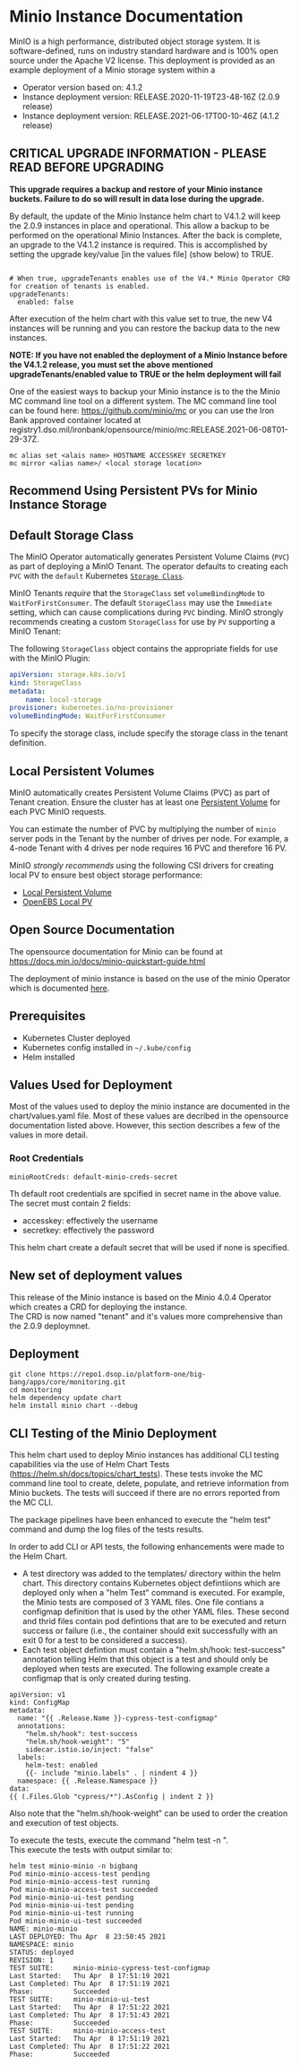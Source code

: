# Minio Instance Documentation

MinIO is a high performance, distributed object storage system. It is software-defined, runs on industry standard
hardware and is 100% open source under the Apache V2 license.   This deployment is provided as an example deployment of
a Minio storage system within a

* Operator version based on: 4.1.2
* Instance deployment version:  RELEASE.2020-11-19T23-48-16Z (2.0.9 release)
* Instance deployment version:  RELEASE.2021-06-17T00-10-46Z (4.1.2 release)

## **CRITICAL UPGRADE INFORMATION - PLEASE READ BEFORE UPGRADING**


**This upgrade requires a backup and restore of your Minio instance buckets.   Failure to do so will result in data lose during the upgrade.**

By default, the update of the Minio Instance helm chart to V4.1.2 will keep the 2.0.9 instances in place and operational.
This allow a backup to be performed on the operational Minio Instances.   After the back is complete, an upgrade to the V4.1.2
instance is required.   This is accomplished by setting the upgrade key/value [in the values file] (show below) to TRUE.

```

# When true, upgradeTenants enables use of the V4.* Minio Operator CRD for creation of tenants is enabled.
upgradeTenants:
  enabled: false

```

After execution of the helm chart with this value set to true, the new V4 instances will be running and you can restore the
backup data to the new instances.

**NOTE: If you have not enabled the deployment of a Minio Instance before the V4.1.2 release, you must set the above
mentioned upgradeTenants/enabled value to TRUE or the helm deployment will fail**

One of the easiest ways to backup your Minio instance is to the the Minio MC command line tool  on a different system.
The MC command line tool can be found here:  https://github.com/minio/mc or you can use the Iron Bank approved container
located at registry1.dso.mil/ironbank/opensource/minio/mc:RELEASE.2021-06-08T01-29-37Z.

```
mc alias set <alais name> HOSTNAME ACCESSKEY SECRETKEY
mc mirror <alias name>/ <local storage location>

```

## Recommend Using Persistent PVs for Minio Instance Storage

## Default Storage Class

The MinIO Operator automatically generates
Persistent Volume Claims (`PVC`) as part of deploying a MinIO Tenant.
The operator defaults to creating each `PVC` with the `default`
Kubernetes [`Storage Class`](https://kubernetes.io/docs/concepts/storage/storage-classes/).

MinIO Tenants *require* that the `StorageClass` set
`volumeBindingMode` to `WaitForFirstConsumer`. The default `StorageClass` may use the
`Immediate` setting, which can cause complications during `PVC` binding. MinIO
strongly recommends creating a custom `StorageClass` for use by
`PV` supporting a MinIO Tenant:

The following `StorageClass` object contains the appropriate fields for use with the MinIO Plugin:

```yaml
apiVersion: storage.k8s.io/v1
kind: StorageClass
metadata:
    name: local-storage
provisioner: kubernetes.io/no-provisioner
volumeBindingMode: WaitForFirstConsumer
```

To specify the storage class, include specify the storage class in the tenant definition.

## Local Persistent Volumes

MinIO automatically creates Persistent Volume Claims (PVC) as part of Tenant creation.
Ensure the cluster has at least one
[Persistent Volume](https://kubernetes.io/docs/concepts/storage/persistent-volumes/)
for each PVC MinIO requests.

You can estimate the number of PVC by multiplying the number of `minio` server pods in the
Tenant by the number of drives per node. For example, a 4-node Tenant with
4 drives per node requires 16 PVC and therefore 16 PV.

MinIO *strongly recommends* using the following CSI drivers for
creating local PV to ensure best object storage performance:

- [Local Persistent Volume](https://kubernetes.io/docs/concepts/storage/volumes/#local)
- [OpenEBS Local PV](https://docs.openebs.io/docs/next/localpv.html)

## Open Source Documentation

The opensource documentation for Minio can be found at https://docs.min.io/docs/minio-quickstart-guide.html

The deployment of minio instance is based on the use of the minio Operator which is documented 
[here](https://github.com/minio/minio-operator).

## Prerequisites
* Kubernetes Cluster deployed
* Kubernetes config installed in `~/.kube/config`
* Helm installed

## Values Used for Deployment

Most of the values used to deploy the minio instance are documented in the chart/values.yaml file.
Most of these values are decribed in the opensource documentation listed above.  However, this section describes a 
few of the values in more detail.

### Root Credentials
```
minioRootCreds: default-minio-creds-secret
```
Th default root credentials are spcified in secret name in the above value.   The secret must contain 2 fields:  
* accesskey:  effectively the username
* secretkey:  effectively the password 

This helm chart create a default secret that will be used if none is specified.

## New set of deployment values

This release of the Minio instance is based on the Minio 4.0.4 Operator which creates a CRD for deploying the instance.  
The CRD is now named "tenant" and it's values more comprehensive than the 2.0.9 deploymnet. 

## Deployment
```
git clone https://repo1.dsop.io/platform-one/big-bang/apps/core/monitoring.git
cd monitoring
helm dependency update chart
helm install minio chart --debug
```

## CLI Testing of the Minio Deployment

This helm chart used to deploy Minio instances has additional CLI testing capabilities via the use of Helm Chart Tests
(https://helm.sh/docs/topics/chart_tests).  These tests invoke the MC command line tool to create, delete, populate, 
and retrieve information from Minio buckets.   The tests will succeed if there are no errors reported from the MC CLI.

The package pipelines have been enhanced to execute the "helm test" command and dump the log files of the tests results.

In order to add CLI or API tests, the following enhancements were made to the Helm Chart.

* A test directory was added to the templates/ directory within the helm chart.  This directory contains Kubernetes object 
defintiions which are deployed only when a "helm Test" command is executed.   For example, the Minio tests are composed of 
3 YAML files.   One file contians a configmap definition that is used by the other YAML files.  These second and thrid 
files contain pod defintions that are to be executed and return success or failure (i.e., the container should exit 
successfully with an exit 0 for a test to be considered a success).
* Each test object defintion must contain a "helm.sh/hook: test-success" annotation telling Helm that this object is a 
test and should only be deployed when tests are executed. The following example create a configmap that is only 
created during testing. 

```
apiVersion: v1
kind: ConfigMap
metadata:
  name: "{{ .Release.Name }}-cypress-test-configmap"
  annotations:
    "helm.sh/hook": test-success
    "helm.sh/hook-weight": "5"
    sidecar.istio.io/inject: "false"
  labels:
    helm-test: enabled
    {{- include "minio.labels" . | nindent 4 }}
  namespace: {{ .Release.Namespace }}
data:
{{ (.Files.Glob "cypress/*").AsConfig | indent 2 }}

```    
Also note that the "helm.sh/hook-weight" can be used to order the creation and execution of test objects.    

To execute the tests, execute the command "helm test <helm deployment name> -n <namespace>".   
This execute the tests with output similar to:

```
helm test minio-minio -n bigbang
Pod minio-minio-access-test pending
Pod minio-minio-access-test running
Pod minio-minio-access-test succeeded
Pod minio-minio-ui-test pending
Pod minio-minio-ui-test pending
Pod minio-minio-ui-test running
Pod minio-minio-ui-test succeeded
NAME: minio-minio
LAST DEPLOYED: Thu Apr  8 23:50:45 2021
NAMESPACE: minio
STATUS: deployed
REVISION: 1
TEST SUITE:     minio-minio-cypress-test-configmap
Last Started:   Thu Apr  8 17:51:19 2021
Last Completed: Thu Apr  8 17:51:19 2021
Phase:          Succeeded
TEST SUITE:     minio-minio-ui-test
Last Started:   Thu Apr  8 17:51:22 2021
Last Completed: Thu Apr  8 17:51:43 2021
Phase:          Succeeded
TEST SUITE:     minio-minio-access-test
Last Started:   Thu Apr  8 17:51:19 2021
Last Completed: Thu Apr  8 17:51:22 2021
Phase:          Succeeded

``` 

 


